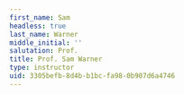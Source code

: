 ```yaml
---
first_name: Sam
headless: true
last_name: Warner
middle_initial: ''
salutation: Prof.
title: Prof. Sam Warner
type: instructor
uid: 3305befb-8d4b-b1bc-fa98-0b907d6a4746
---
```

